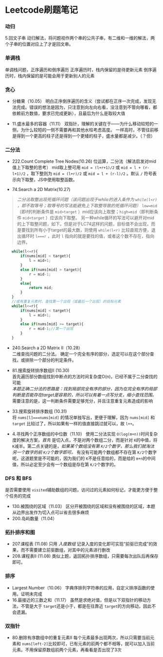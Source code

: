 # Leetcode刷题笔记

### 动归
  5.回文子串
  动归解法，将问题视作两个串的公共子串，有二维和一维的解法，两个子串的位置对应上了才是回文串。

### 单调栈
 单调栈问题，正序遍历和倒序遍历
正序遍历时，栈内保留的是待更新元素
倒序遍历时，栈内保留的是可能会用于更新别人的元素

### 贪心
 * 分糖果（10.05）
   明白正序倒序遍历的含义（尝试都在正序一次完成，发现无法完成。错误的想法是因为，只注意到向左向右看，没注意到不管向哪看，都依赖前方数值，要求已完成更新），且最后为什么是取较大值

 * 11.盛水最多的容器（11.11）
  双指针，理解的关键在于——为什么移动较短的一侧，为什么较短的一侧不需要再和其他水柱考虑高度。
  一样高时，不管往前移是得到一个更高的柱子还是得到一个更矮的柱子，盛水量都是减少。（？但）

### 二分法
 * 222.Count Complete Tree Nodes(10.26)  位运算，二分法（解法启发对mid值上下取整的思考）  mid取上整可用 `mid = (l+r+1)/2` 或 `mid = l + (r-l+1)/2` ，取下整则为 `mid = (l+r)/2` 或 `mid = l + (r-l)/2` 。默认 `/` 符号表示向下取整，JS中使用取整函数。
   
 * 74.Search a 2D Matrix(10.27)
 >*二分法取整出现死循环问题（该问题出现于while的进入条件为 `while(l<r)` ，即不取等号；取等号的写法能避免上下取整导致的死循环问题）*  `low=mid`（即if的判断条件是 `mid>target` ）mid应该向上取整；`high=mid`（即判断条件 `mid<target` ）应该向下取整。
 > 另一种while循环的写法可以避开对mid的上下取整问题，如下。但是对于LC74这样的问题，目标值不会出现，而是要找到所有小于target的最大数，则使用 `while(l<r)` 比较直观方便，退出循环时 `l===r` ，此时 `l` 指向的就是要找的值，或者这个数不存在，指向边界。
 ``` javascript
    while(l<=r){
        if(nums[mid] < target){
            l = mid+1;
        }
        else if(nums[mid] > target){
            r = mid-1;
        }
        else{
            return mid;
        }
    }
    //或有重复元素时，查找第一个出现（或最后一个出现）的目标元素
    while(l<=r){
        if(nums[mid] < target){
            l = mid+1;
        }
        else if(nums[mid] >= target){
            r = mid-1;//第一个出现
        }
    }
 ```

 * 240.Search a 2D Matrix II（10.28）  
   二维查找问题的二分法。  确定一个完全有序的部分，选定可以在这个部分查找，或排除一个部分的判定条件。

 * 81.搜索旋转排序数组II (10.30)  
   首先遍历部分数组找到中断点的方法时间复杂度O(n)，已经不属于二分查找的可能  
   *本题正确二分法的思路是：找到局部完全有序的部分，因为在完全有序的局部判断是否能存在target是容易的，所以可以有着一点写分支，缩小查找范围。*  
   需要注意的是，这一判断条件需要足够充分，并且注意重复元素造成的影响

 * 33.搜索旋转排序数组 (10.31)  
   将 `nums[l]===nums[mid]` 的情况单独写出，更便于理解，因为 `nums[mid]` 和 `target` 比较过了，所以如果有一样的值直接跳过就可以，故 `l++`。
 
 * 4.寻找两个正序数组的中位数（11.10）
   使用二分法实现 `O(log(m+n))`时间复杂度的解决方案，*首先* 是切入点，不是对两个数组二分，而是针对 `K`的中值，将 `K`减半。第二点关键的是，*如果某个数组没有第 `K/2`个数字，那么我们就淘汰另一个数字的前 `K/2`个数字即可。* 有没有可能两个数组都不存在第 `K/2`个数字呢，这道题里是不可能的，因为我们的 `K`不是任意给的，而是给的 `m+n`的中间值，所以必定至少会有一个数组是存在第 `K/2`个数字的。
 
### DFS 和 BFS
 是否需要使用 `visited`辅助数组的问题，访问过的元素如何标记，才能更方便于整个任务的完成
 * 130.被围绕的区域（11.03）
   区分开被围绕的区域和没有被围绕的区域，本题从边界出发作为切入点可以省去很多麻烦
 * 200.岛屿数量（11.04）

### 拓扑排序和图
 * 207.课程表 (11.08)
 只用 *入度数组* 记录入度的变化即可实现“前驱已完成”的效果，而不需要建立前驱数组，对其中的元素进行删改
 * 208.课程表Ⅱ (11.08)
 类似上题，返回拓扑排序数组，只需要每次出队后再保存即可。

### 排序
 * Largest Number（10.06）
 字典序排列字符串的应用，自定义排序函数的使用。证明未完成
 * 16.最接近的三数之和（11.17）
 虽然是求绝对值，但是以下双指针的移动方法，不管是大于 `target`还是小于，都是在往靠近 `target`的方向移动，因此不会遗漏。

### 双指针
 * 80.删除有序数组中的重复元素Ⅱ
 每个元素最多出现两次，所以只需要当前元素和 `nums[left-2]`比较即可，已有元素的前两个都不相等，就可以加入当前元素。不用保留原数组前两个元素，再看看是否出现了3次